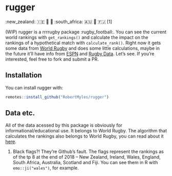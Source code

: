 
<!-- README.md is generated from README.Rmd. Please edit that file -->

# rugger

:new\_zealand: :ireland: 🏴󠁧󠁢󠁷󠁬󠁳󠁿 🏴󠁧󠁢󠁥󠁮󠁧󠁿 :south\_africa: :australia:
🏴󠁧󠁢󠁳󠁣󠁴󠁿 :fiji: \[1\]

(WIP) rugger is a rrrrugby package :rugby\_football:. You can see the
current world rankings with `get_rankings()` and calculate the impact on
the rankings of a hypothetical match with `calculate_rank()`. Right now
it gets some data from [World Rugby]() and does some little
calculations, maybe in the future it’ll have info from
[ESPN](http://stats.espnscrum.com/statsguru/rugby/stats/index.html) and
[Rugby Data](http://www.rugbydata.com). Let’s see. If you’re interested,
feel free to fork and submit a PR.

## Installation

You can install rugger with:

``` r
remotes::install_github("RobertMyles/rugger")
```

## Data etc.

All of the data acessed by this package is obviously for
informational/educational use. It belongs to World Rugby. The algorithm
that calculates the rankings also belongs to World Rugby, you can read
about it [here](https://www.world.rugby/rankings/explanation).

1.  Black flags?\! They’re Github’s fault. The flags represent the
    rankings as of the tp 8 at the end of 2018 – New Zealand, Ireland,
    Wales, England, South Africa, Australia, Scotland and Fiji. You can
    see them in R with `emo::ji("wales")`, for example.
